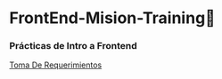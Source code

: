 # FrontEnd-Mision-Training🚀

### Prácticas de Intro a Frontend

[Toma De Requerimientos](https://github.com/SrKarol/LaunchX-Frontend/blob/Personal/INTRO/Toma%20de%20Requerimientos.docx)
